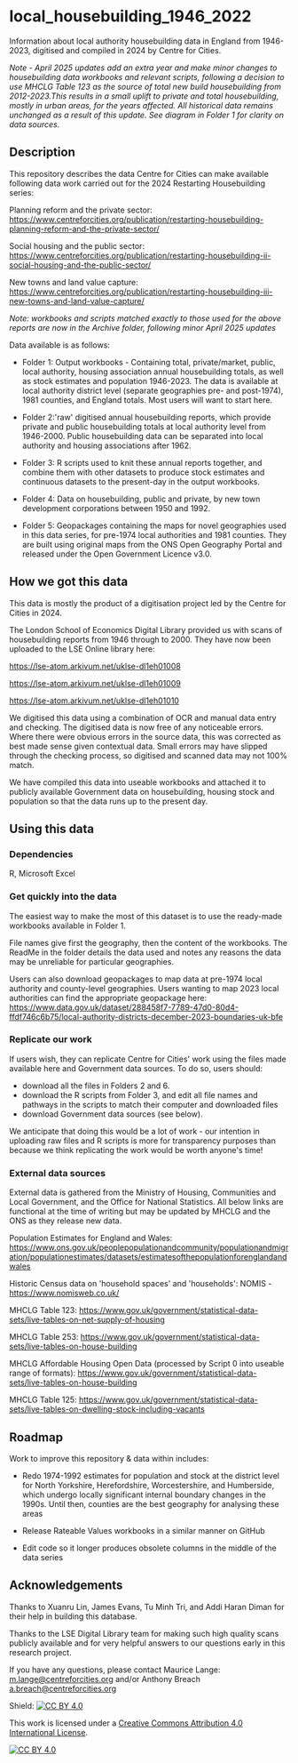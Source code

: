 # local_housebuilding_1946_2022
Information about local authority housebuilding data in England from 1946-2023, digitised and compiled in 2024 by Centre for Cities. 

*Note - April 2025 updates add an extra year and make minor changes to housebuilding data workbooks and relevant scripts, following a decision to use MHCLG Table 123 as the source of total new build housebuilding from 2012-2023.This results in a small uplift to private and total housebuilding, mostly in urban areas, for the years affected. All historical data remains unchanged as a result of this update. See diagram in Folder 1 for clarity on data sources.*

## Description 
This repository describes the data Centre for Cities can make available following data work carried out for the 2024 Restarting Housebuilding series: 

Planning reform and the private sector: https://www.centreforcities.org/publication/restarting-housebuilding-planning-reform-and-the-private-sector/

Social housing and the public sector: https://www.centreforcities.org/publication/restarting-housebuilding-ii-social-housing-and-the-public-sector/

New towns and land value capture: https://www.centreforcities.org/publication/restarting-housebuilding-iii-new-towns-and-land-value-capture/

*Note: workbooks and scripts matched exactly to those used for the above reports are now in the Archive folder, following minor April 2025 updates*

 Data available is as follows:
 
- Folder 1: Output workbooks - Containing total, private/market, public, local authority, housing association annual housebuilding totals, as well as stock estimates and population 1946-2023. The data is available at local authority district level (separate geographies pre- and post-1974), 1981 counties, and England totals. Most users will want to start here.

- Folder 2:'raw' digitised annual housebuilding reports, which provide private and public housebuilding totals at local authority level from 1946-2000. Public housebuilding data can be separated into local authority and housing associations after 1962. 

- Folder 3: R scripts used to knit these annual reports together, and combine them with other datasets to produce stock estimates and continuous datasets to the present-day in the output workbooks.

- Folder 4: Data on housebuilding, public and private, by new town development corporations between 1950 and 1992.

- Folder 5: Geopackages containing the maps for novel geographies used in this data series, for pre-1974 local authorities and 1981 counties. They are built using original maps from the ONS Open Geography Portal and released under the Open Government Licence v3.0.

## How we got this data 
This data is mostly the product of a digitisation project led by the Centre for Cities in 2024. 

The London School of Economics Digital Library provided us with scans of housebuilding reports from 1946 through to 2000. They have now been uploaded to the LSE Online library here: 

https://lse-atom.arkivum.net/uklse-dl1eh01008 

https://lse-atom.arkivum.net/uklse-dl1eh01009

https://lse-atom.arkivum.net/uklse-dl1eh01010

We digitised this data using a combination of OCR and manual data entry and checking. The digitised data is now free of any noticeable errors. Where there were obvious errors in the source data, this was corrected as best made sense given contextual data. Small errors may have slipped through the checking process, so digitised and scanned data may not 100% match. 

We have compiled this data into useable workbooks and attached it to publicly available Government data on housebuilding, housing stock and population so that the data runs up to the present day.   

## Using this data 
### Dependencies 
R, Microsoft Excel 

### Get quickly into the data 
The easiest way to make the most of this dataset is to use the ready-made workbooks available in Folder 1. 

File names give first the geography, then the content of the workbooks. The ReadMe in the folder details the data used and notes any reasons the data may be unreliable for particular geographies. 

Users can also download geopackages to map data at pre-1974 local authority and county-level geographies. Users wanting to map 2023 local authorities can find the appropriate geopackage here: 
https://www.data.gov.uk/dataset/288458f7-7789-47d0-80d4-ffdf746c6b75/local-authority-districts-december-2023-boundaries-uk-bfe 

### Replicate our work 
If users wish, they can replicate Centre for Cities' work using the files made available here and Government data sources. To do so, users should: 
- download all the files in Folders 2 and 6.
- download the R scripts from Folder 3, and edit all file names and pathways in the scripts to match their computer and downloaded files
- download Government data sources (see below).  

We anticipate that doing this would be a lot of work - our intention in uploading raw files and R scripts is more for transparency purposes than because we think replicating the work would be worth anyone's time! 

### External data sources
External data is gathered from the Ministry of Housing, Communities and Local Government, and the Office for National Statistics. All below links are functional at the time of writing but may be updated by MHCLG and the ONS as they release new data.

Population Estimates for England and Wales: https://www.ons.gov.uk/peoplepopulationandcommunity/populationandmigration/populationestimates/datasets/estimatesofthepopulationforenglandandwales

Historic Census data on 'household spaces' and 'households': NOMIS - https://www.nomisweb.co.uk/ 

MHCLG Table 123: 
https://www.gov.uk/government/statistical-data-sets/live-tables-on-net-supply-of-housing

MHCLG Table 253: https://www.gov.uk/government/statistical-data-sets/live-tables-on-house-building 

MHCLG Affordable Housing Open Data (processed by Script 0 into useable range of formats): https://www.gov.uk/government/statistical-data-sets/live-tables-on-house-building 

MHCLG Table 125: https://www.gov.uk/government/statistical-data-sets/live-tables-on-dwelling-stock-including-vacants  

## Roadmap

Work to improve this repository & data within includes: 

- Redo 1974-1992 estimates for population and stock at the district level for North Yorkshire, Herefordshire, Worcestershire, and Humberside, which undergo locally significant internal boundary changes in the 1990s. Until then, counties are the best geography for analysing these areas

- Release Rateable Values workbooks in a similar manner on GitHub

- Edit code so it longer produces obsolete columns in the middle of the data series

## Acknowledgements

Thanks to Xuanru Lin, James Evans, Tu Minh Tri, and Addi Haran Diman for their help in building this database. 

Thanks to the LSE Digital Library team for making such high quality scans publicly available and for very helpful answers to our questions early in this research project.

If you have any questions, please contact Maurice Lange: m.lange@centreforcities.org and/or Anthony Breach a.breach@centreforcities.org

Shield: [![CC BY 4.0][cc-by-shield]][cc-by]

This work is licensed under a
[Creative Commons Attribution 4.0 International License][cc-by].

[![CC BY 4.0][cc-by-image]][cc-by]

[cc-by]: http://creativecommons.org/licenses/by/4.0/
[cc-by-image]: https://i.creativecommons.org/l/by/4.0/88x31.png
[cc-by-shield]: https://img.shields.io/badge/License-CC%20BY%204.0-lightgrey.svg
